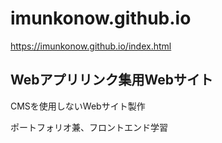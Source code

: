 # imunkonow.github.io
https://imunkonow.github.io/index.html

## Webアプリリンク集用Webサイト

CMSを使用しないWebサイト製作

ポートフォリオ兼、フロントエンド学習
